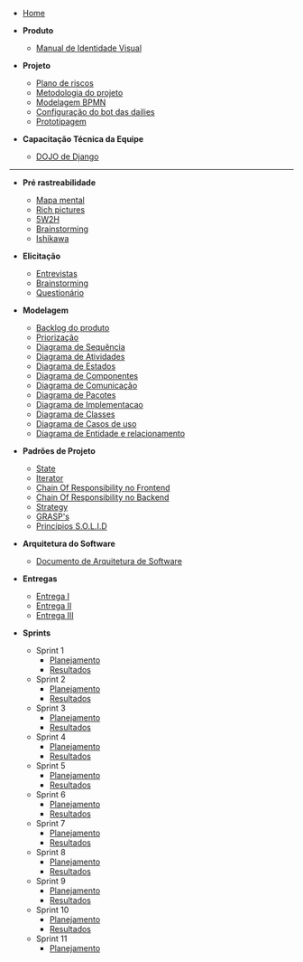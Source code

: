 - [Home](README.md "Animalesco Docs")

- **Produto**

  - [Manual de Identidade Visual](pages/identidade_visual.md)

- **Projeto**
  - [Plano de riscos](pages/plano-de-riscos.md)
  - [Metodologia do projeto](pages/metodologia-do-projeto.md)
  - [Modelagem BPMN](pages/bpmn.md)
  - [Configuração do bot das dailies](pages/telegram-daily-bot.md)
  - [Prototipagem](pages/prototipo.md)
- **Capacitação Técnica da Equipe**
  - [DOJO de Django](pages/django_dojo.md)

---

- **Pré rastreabilidade**

  - [Mapa mental](pages/mapa-mental.md)
  - [Rich pictures](pages/rich-pictures.md)
  - [5W2H](pages/5W2H.md)
  - [Brainstorming](pages/brainstorming.md)
  - [Ishikawa](pages/ishikawa.md)

- **Elicitação**

  - [Entrevistas](pages/entrevistas.md)
  - [Brainstorming](pages/brainstorming_elicitation.md)
  - [Questionário](pages/questionario.md)

- **Modelagem**

  - [Backlog do produto](pages/backlog-do-produto.md)
  - [Priorização](pages/priorizacao.md)
  - [Diagrama de Sequência](pages/diagrama-de-sequencia.md)
  - [Diagrama de Atividades](pages/diagrama-de-atividades.md)
  - [Diagrama de Estados](pages/state-diagram.md)
  - [Diagrama de Componentes](pages/component-diagram.md)
  - [Diagrama de Comunicação](pages/communication-diagram.md)
  - [Diagrama de Pacotes](pages/diagrama-de-pacotes.md)
  - [Diagrama de Implementacao](pages/diagrama-de-implementacao.md)
  - [Diagrama de Classes](pages/diagrama-classes.md)
  - [Diagrama de Casos de uso](pages/diagrama-de-caso-de-uso.md)
  - [Diagrama de Entidade e relacionamento](pages/MER.md)

- **Padrões de Projeto**

  - [State](pages/padroes-de-projeto/State.md)
  - [Iterator](pages/padroes-de-projeto/Iterator.md)
  - [Chain Of Responsibility no Frontend](pages/padroes-de-projeto/chain-of-responsibility.md)
  - [Chain Of Responsibility no Backend](pages/patterns/chain-of-responsability.md)
  - [Strategy](pages/padroes-de-projeto/strategy.md)
  - [GRASP's](pages/patterns/GRASP.md)
  - [Princípios S.O.L.I.D](pages/patterns/SOLID.md)


- **Arquitetura do Software**
  - [Documento de Arquitetura de Software](pages/das-documento-de-arquitetura.md)

- **Entregas**

  - [Entrega I](pages/entregas/entrega1.md)
  - [Entrega II](pages/entregas/entrega2.md)
  - [Entrega III](pages/entregas/entrega3.md)

- **Sprints**
  - Sprint 1
    - [Planejamento](sprints/sprint1/planejamento.md)
    - [Resultados](sprints/sprint1/resultados.md)
  - Sprint 2
    - [Planejamento](sprints/sprint2/planejamento.md)
    - [Resultados](sprints/sprint2/resultados.md)
  - Sprint 3
    - [Planejamento](sprints/sprint3/planejamento.md)
    - [Resultados](sprints/sprint3/resultados.md)
  - Sprint 4
    - [Planejamento](sprints/sprint4/planejamento.md)
    - [Resultados](sprints/sprint4/resultados.md)
  - Sprint 5
    - [Planejamento](sprints/sprint5/planejamento.md)
    - [Resultados](sprints/sprint5/resultados.md)
  - Sprint 6
    - [Planejamento](sprints/sprint6/planejamento.md)
    - [Resultados](sprints/sprint6/resultados.md)
  - Sprint 7
    - [Planejamento](sprints/sprint7/planejamento.md)
    - [Resultados](sprints/sprint7/resultados.md)
  - Sprint 8
    - [Planejamento](sprints/sprint8/planejamento.md)
    - [Resultados](sprints/sprint8/resultados.md)
  - Sprint 9
    - [Planejamento](sprints/sprint9/planejamento.md)
    - [Resultados](sprints/sprint9/resultados.md)
  - Sprint 10
    - [Planejamento](sprints/sprint10/planejamento.md)
    - [Resultados](sprints/sprint10/resultados.md)
  - Sprint 11
    - [Planejamento](sprints/sprint11/planejamento.md)